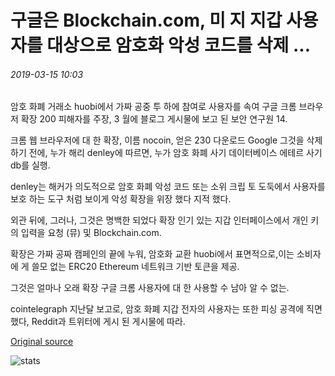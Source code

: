 # 구글은 Blockchain.com, 미 지 지갑 사용자를 대상으로 암호화 악성 코드를 삭제 ...

###### 2019-03-15 10:03

암호 화폐 거래소 huobi에서 가짜 공중 투 하에 참여로 사용자를 속여 구글 크롬 브라우저 확장 200 피해자를 주장, 3 월에 블로그 게시물에 보고 된 보안 연구원 14.

크롬 웹 브라우저에 대 한 확장, 이름 nocoin, 얻은 230 다운로드 Google 그것을 삭제 하기 전에, 누가 해리 denley에 따르면, 누가 암호 화폐 사기 데이터베이스 에테르 사기 db를 실행.

denley는 해커가 의도적으로 암호 화폐 악성 코드 또는 소위 크립 토 도둑에서 사용자를 보호 하는 도구 처럼 보이게 악성 확장을 위장 했다 지적 했다.

외관 뒤에, 그러나, 그것은 명백한 되었다 확장 인기 있는 지갑 인터페이스에서 개인 키의 입력을 요청 (뮤) 및 Blockchain.com.

확장은 가짜 공짜 캠페인의 끝에 누워, 암호화 교환 huobi에서 표면적으로,이는 소비자에 게 쓸모 없는 ERC20 Ethereum 네트워크 기반 토큰을 제공.

그것은 얼마나 오래 확장 구글 크롬 사용자에 대 한 사용할 수 남아 알 수 없는.

cointelegraph 지난달 보고로, 암호 화폐 지갑 전자의 사용자는 또한 피싱 공격에 직면 했다, Reddit과 트위터에 게시 된 게시물에 따라.

[Original source](https://cointelegraph.com/news/google-deletes-crypto-malware-targeting-blockchaincom-myetherwallet-users)

![stats](https://c.statcounter.com/11760860/0/a89fa40b/1/ "stats")